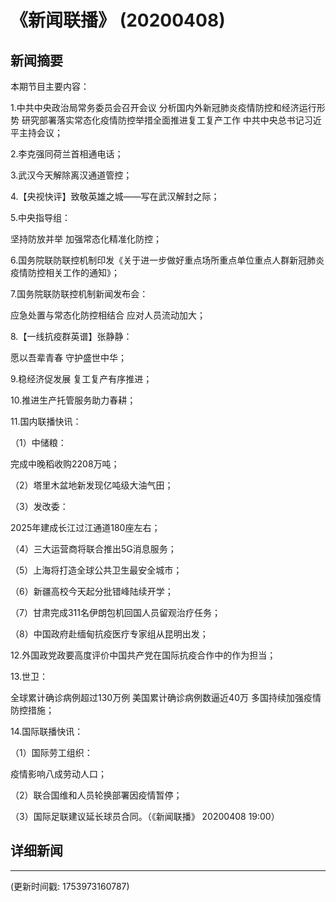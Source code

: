 # 《新闻联播》 (20200408)

## 新闻摘要

本期节目主要内容：

1.中共中央政治局常务委员会召开会议 分析国内外新冠肺炎疫情防控和经济运行形势 研究部署落实常态化疫情防控举措全面推进复工复产工作 中共中央总书记习近平主持会议；

2.李克强同荷兰首相通电话；

3.武汉今天解除离汉通道管控；

4.【央视快评】致敬英雄之城——写在武汉解封之际；

5.中央指导组：

坚持防放并举 加强常态化精准化防控；

6.国务院联防联控机制印发《关于进一步做好重点场所重点单位重点人群新冠肺炎疫情防控相关工作的通知》；

7.国务院联防联控机制新闻发布会：

应急处置与常态化防控相结合 应对人员流动加大；

8.【一线抗疫群英谱】张静静：

愿以吾辈青春 守护盛世中华；

9.稳经济促发展 复工复产有序推进；

10.推进生产托管服务助力春耕；

11.国内联播快讯：

（1）中储粮：

完成中晚稻收购2208万吨；

（2）塔里木盆地新发现亿吨级大油气田；

（3）发改委：

2025年建成长江过江通道180座左右；

（4）三大运营商将联合推出5G消息服务；

（5）上海将打造全球公共卫生最安全城市；

（6）新疆高校今天起分批错峰陆续开学；

（7）甘肃完成311名伊朗包机回国人员留观治疗任务；

（8）中国政府赴缅甸抗疫医疗专家组从昆明出发；

12.外国政党政要高度评价中国共产党在国际抗疫合作中的作为担当；

13.世卫：

全球累计确诊病例超过130万例 美国累计确诊病例数逼近40万 多国持续加强疫情防控措施；

14.国际联播快讯：

（1）国际劳工组织：

疫情影响八成劳动人口；

（2）联合国维和人员轮换部署因疫情暂停；

（3）国际足联建议延长球员合同。（《新闻联播》 20200408 19:00）

## 详细新闻

---

(更新时间戳: 1753973160787)

